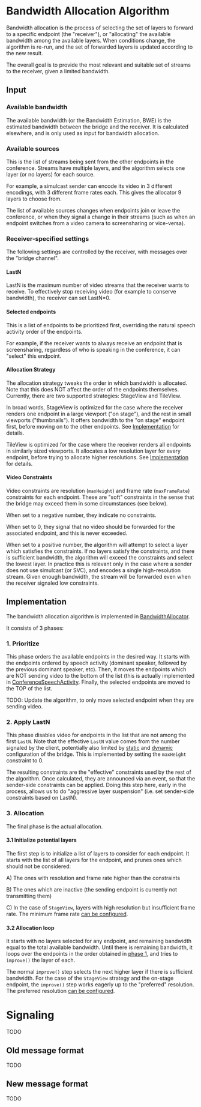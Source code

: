 # Bandwidth Allocation Algorithm

Bandwidth allocation is the process of selecting the set of layers to forward to a specific endpoint (the "receiver"),
or "allocating" the available bandwidth among the available layers. When conditions change, the algorithm is re-run,
and the set of forwarded layers is updated according to the new result.

The overall goal is to provide the most relevant and suitable set of streams to the receiver, given a limited bandwidth.

## Input
### Available bandwidth
The available bandwidth (or the Bandwidth Estimation, BWE) is the estimated bandwidth between the bridge and the
receiver. It is calculated elsewhere, and is only used as input for bandwidth allocation.

### Available sources
This is the list of streams being sent from the other endpoints in the conference. Streams have multiple layers, and
the algorithm selects one layer (or no layers) for each source.

For example, a simulcast sender can encode its video in 3 different encodings, with 3 different frame rates each. This
gives the allocator 9 layers to choose from.

The list of available sources changes when endpoints join or leave the conference, or when they signal a change in their
streams (such as when an endpoint switches from a video camera to screensharing or vice-versa).

### Receiver-specified settings
The following settings are controlled by the receiver, with messages over the "bridge channel".

#### LastN
LastN is the maximum number of video streams that the receiver wants to receive. To effectively stop receiving video
(for example to conserve bandwidth), the receiver can set LastN=0.

#### Selected endpoints
This is a list of endpoints to be prioritized first, overriding the natural speech activity order of the endpoints.

For example, if the receiver wants to always receive an endpoint that is screensharing, regardless of who is speaking
in the conference, it can "select" this endpoint. 

#### Allocation Strategy
The allocation strategy tweaks the order in which bandwidth is allocated. Note that this does NOT affect the order of 
the endpoints themselves. Currently, there are two supported strategies: StageView and TileView.
 
In broad words, StageView is optimized for the case where the receiver renders one endpoint in a large viewport 
("on stage"), and the rest in small viewports ("thumbnails"). It offers bandwidth to the "on stage" endpoint first,
before moving on to the other endpoints. See [Implementation](#Implementation) for details.

TileView is optimized for the case where the receiver renders all endpoints in similarly sized viewports. It allocates
a low resolution layer for every endpoint, before trying to allocate higher resolutions. See
[Implementation](#Implementation) for details.

#### Video Constraints
Video constraints are resolution (`maxHeight`) and frame rate (`maxFrameRate`) constraints for each endpoint. These are
"soft" constraints in the sense that the bridge may exceed them in some circumstances (see below).
 
When set to a negative number, they indicate no constraints.

When set to 0, they signal that no video should be forwarded for the associated endpoint, and this is never exceeded.

When set to a positive number, the algorithm will attempt to select a layer which satisfies the constraints. If no
layers satisfy the constraints, and there is sufficient bandwidth, the algorithm will exceed the constraints and 
select the lowest layer. In practice this is relevant only in the case where a sender does not use simulcast (or SVC),
and encodes a single high-resolution stream. Given enough bandwidth, the stream will be forwarded even when the receiver
signaled low constraints.

## Implementation
The bandwidth allocation algorithm is implemented in [BandwidthAllocator](https://github.com/jitsi/jitsi-videobridge/blob/master/jvb/src/main/java/org/jitsi/videobridge/cc/allocation/BandwidthAllocator.java).

It consists of 3 phases:
### 1. Prioritize
This phase orders the available endpoints in the desired way. It starts with the endpoints ordered by speech activity
(dominant speaker, followed by the previous dominant speaker, etc). Then, it moves the endpoints which are NOT sending
video to the bottom of the list (this is actually implemented in [ConferenceSpeechActivity](https://github.com/jitsi/jitsi-videobridge/blob/master/jvb/src/main/java/org/jitsi/videobridge/ConferenceSpeechActivity.java).
Finally, the selected endpoints are moved to the TOP of the list.

TODO: Update the algorithm, to only move selected endpoint when they are sending video.

### 2. Apply LastN
This phase disables video for endpoints in the list that are not among the first `LastN`. Note that the effective 
`LastN` value comes from the number signaled by the client, potentially also limited by [static](https://github.com/jitsi/jitsi-videobridge/blob/master/jvb/src/main/kotlin/org/jitsi/videobridge/JvbLastN.kt)
and [dynamic](https://github.com/jitsi/jitsi-videobridge/blob/master/jvb/src/main/kotlin/org/jitsi/videobridge/load_management/LastNReducer.kt)
configuration of the bridge. This is implemented by setting the `maxHeight` constraint to 0.

The resulting constraints are the "effective" constraints used by the rest of the algorithm. Once calculated, they are
announced via an event, so that the sender-side constraints can be applied. Doing this step here, early in the process,
allows us to do "aggressive layer suspension" (i.e. set sender-side constraints based on LastN).

### 3. Allocation
The final phase is the actual allocation.

#### 3.1 Initialize potential layers
The first step is to initialize a list of layers to consider for each endpoint. It starts with the list of all layers
for the endpoint, and prunes ones which should not be considered:

A) The ones with resolution and frame rate higher than the constraints

B) The ones which are inactive (the sending endpoint is currently not transmitting them)

C) In the case of `StageView`, layers with high resolution but insufficient frame rate. The minimum frame rate [can
be configured](https://github.com/jitsi/jitsi-videobridge/blob/master/jvb/src/main/resources/reference.conf#L41).

#### 3.2 Allocation loop
It starts with no layers selected for any endpoint, and remaining bandwidth equal to the total available bandwidth.
Until there is remaining bandwidth, it loops over the endpoints in the order obtained in [phase 1](#1.-Prioritize),
and tries to `improve()` the layer of each.

The normal `improve()` step selects the next higher layer if there is sufficient bandwidth. For the case of the 
`StageView` strategy and the on-stage endpoint, the `improve()` step works eagerly up to the "preferred" resolution.
The preferred resolution [can be configured](https://github.com/jitsi/jitsi-videobridge/blob/master/jvb/src/main/resources/reference.conf#L40).

# Signaling
TODO
## Old message format
TODO
## New message format
TODO
